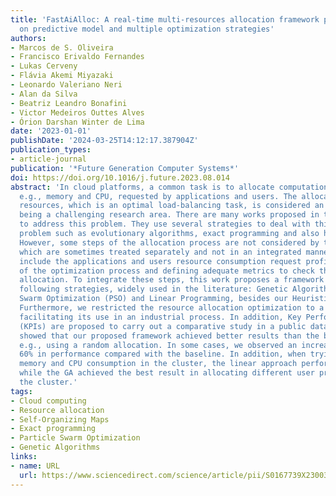 ```yaml
---
title: 'FastAiAlloc: A real-time multi-resources allocation framework proposal based
  on predictive model and multiple optimization strategies'
authors:
- Marcos de S. Oliveira
- Francisco Erivaldo Fernandes
- Lukas Cerveny
- Flávia Akemi Miyazaki
- Leonardo Valeriano Neri
- Alan da Silva
- Beatriz Leandro Bonafini
- Victor Medeiros Outtes Alves
- Órion Darshan Winter de Lima
date: '2023-01-01'
publishDate: '2024-03-25T14:12:17.387904Z'
publication_types:
- article-journal
publication: '*Future Generation Computer Systems*'
doi: https://doi.org/10.1016/j.future.2023.08.014
abstract: 'In cloud platforms, a common task is to allocate computational resources,
  e.g., memory and CPU, requested by applications and users. The allocation of these
  resources, which is an optimal load-balancing task, is considered an NP-Hard problem,
  being a challenging research area. There are many works proposed in the literature
  to address this problem. They use several strategies to deal with this optimization
  problem such as evolutionary algorithms, exact programming and also heuristics.
  However, some steps of the allocation process are not considered by these works,
  which are sometimes treated separately and not in an integrated manner. These steps
  include the applications and users resource consumption request profile as part
  of the optimization process and defining adequate metrics to check the optimized
  allocation. To integrate these steps, this work proposes a framework based on the
  following strategies, widely used in the literature: Genetic Algorithms (GA), Particle
  Swarm Optimization (PSO) and Linear Programming, besides our Heuristic approach.
  Furthermore, we restricted the resource allocation optimization to a real-time scenario,
  facilitating its use in an industrial process. In addition, Key Performance Indicators
  (KPIs) are proposed to carry out a comparative study in a public dataset. Our experiments
  showed that our proposed framework achieved better results than the baseline one,
  e.g., using a random allocation. In some cases, we observed an increase of almost
  60% in performance compared with the baseline. In addition, when trying to balance
  memory and CPU consumption in the cluster, the linear approach performed the best,
  while the GA achieved the best result in allocating different user profiles across
  the cluster.'
tags:
- Cloud computing
- Resource allocation
- Self-Organizing Maps
- Exact programming
- Particle Swarm Optimization
- Genetic Algorithms
links:
- name: URL
  url: https://www.sciencedirect.com/science/article/pii/S0167739X23003126
---
```

